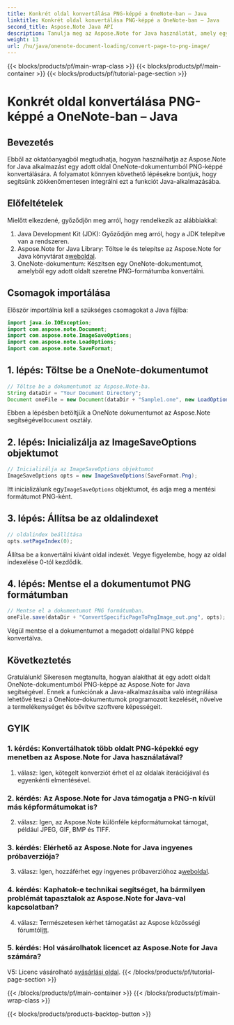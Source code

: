 ```yaml
---
title: Konkrét oldal konvertálása PNG-képpé a OneNote-ban – Java
linktitle: Konkrét oldal konvertálása PNG-képpé a OneNote-ban – Java
second_title: Aspose.Note Java API
description: Tanulja meg az Aspose.Note for Java használatát, amely egy OneNote-oldalt PNG formátumba konvertál. Kövesse az egyszerű lépéseket, töltse be a dokumentumot, és állítsa be a beállításokat. Bővítse a Java-alkalmazásokat ezzel a funkcióval.
weight: 13
url: /hu/java/onenote-document-loading/convert-page-to-png-image/
---
```


{{< blocks/products/pf/main-wrap-class >}}
{{< blocks/products/pf/main-container >}}
{{< blocks/products/pf/tutorial-page-section >}}

# Konkrét oldal konvertálása PNG-képpé a OneNote-ban – Java

## Bevezetés

Ebből az oktatóanyagból megtudhatja, hogyan használhatja az Aspose.Note for Java alkalmazást egy adott oldal OneNote-dokumentumból PNG-képpé konvertálására. A folyamatot könnyen követhető lépésekre bontjuk, hogy segítsünk zökkenőmentesen integrálni ezt a funkciót Java-alkalmazásába.

## Előfeltételek

Mielőtt elkezdené, győződjön meg arról, hogy rendelkezik az alábbiakkal:

1. Java Development Kit (JDK): Győződjön meg arról, hogy a JDK telepítve van a rendszeren.
2.  Aspose.Note for Java Library: Töltse le és telepítse az Aspose.Note for Java könyvtárat a[weboldal](https://releases.aspose.com/note/java/).
3. OneNote-dokumentum: Készítsen egy OneNote-dokumentumot, amelyből egy adott oldalt szeretne PNG-formátumba konvertálni.

## Csomagok importálása

Először importálnia kell a szükséges csomagokat a Java fájlba:

```java
import java.io.IOException;
import com.aspose.note.Document;
import com.aspose.note.ImageSaveOptions;
import com.aspose.note.LoadOptions;
import com.aspose.note.SaveFormat;
```

## 1. lépés: Töltse be a OneNote-dokumentumot

```java
// Töltse be a dokumentumot az Aspose.Note-ba.
String dataDir = "Your Document Directory";
Document oneFile = new Document(dataDir + "Sample1.one", new LoadOptions());
```

 Ebben a lépésben betöltjük a OneNote dokumentumot az Aspose.Note segítségével`Document` osztály.

## 2. lépés: Inicializálja az ImageSaveOptions objektumot

```java
// Inicializálja az ImageSaveOptions objektumot
ImageSaveOptions opts = new ImageSaveOptions(SaveFormat.Png);
```

 Itt inicializálunk egy`ImageSaveOptions` objektumot, és adja meg a mentési formátumot PNG-ként.

## 3. lépés: Állítsa be az oldalindexet

```java
// oldalindex beállítása
opts.setPageIndex(0);
```

Állítsa be a konvertálni kívánt oldal indexét. Vegye figyelembe, hogy az oldal indexelése 0-tól kezdődik.

## 4. lépés: Mentse el a dokumentumot PNG formátumban

```java
// Mentse el a dokumentumot PNG formátumban.
oneFile.save(dataDir + "ConvertSpecificPageToPngImage_out.png", opts);
```

Végül mentse el a dokumentumot a megadott oldallal PNG képpé konvertálva.

## Következtetés

Gratulálunk! Sikeresen megtanulta, hogyan alakíthat át egy adott oldalt OneNote-dokumentumból PNG-képpé az Aspose.Note for Java segítségével. Ennek a funkciónak a Java-alkalmazásaiba való integrálása lehetővé teszi a OneNote-dokumentumok programozott kezelését, növelve a termelékenységet és bővítve szoftvere képességeit.

## GYIK

### 1. kérdés: Konvertálhatok több oldalt PNG-képekké egy menetben az Aspose.Note for Java használatával?

1. válasz: Igen, kötegelt konverziót érhet el az oldalak iterációjával és egyenkénti elmentésével.

### 2. kérdés: Az Aspose.Note for Java támogatja a PNG-n kívül más képformátumokat is?

2. válasz: Igen, az Aspose.Note különféle képformátumokat támogat, például JPEG, GIF, BMP és TIFF.

### 3. kérdés: Elérhető az Aspose.Note for Java ingyenes próbaverziója?

 3. válasz: Igen, hozzáférhet egy ingyenes próbaverzióhoz a[weboldal](https://releases.aspose.com/).

### 4. kérdés: Kaphatok-e technikai segítséget, ha bármilyen problémát tapasztalok az Aspose.Note for Java-val kapcsolatban?

 4. válasz: Természetesen kérhet támogatást az Aspose közösségi fórumtól[itt](https://forum.aspose.com/c/note/28).

### 5. kérdés: Hol vásárolhatok licencet az Aspose.Note for Java számára?

 V5: Licenc vásárolható a[vásárlási oldal](https://purchase.aspose.com/buy).
{{< /blocks/products/pf/tutorial-page-section >}}

{{< /blocks/products/pf/main-container >}}
{{< /blocks/products/pf/main-wrap-class >}}

{{< blocks/products/products-backtop-button >}}
